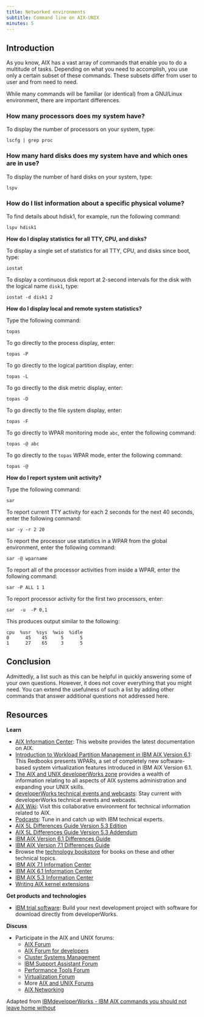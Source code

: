 ```yaml
---
title: Networked environments
subtitle: Command line on AIX-UNIX
minutes: 5
---
```


## Introduction

As you know, AIX has a vast array of commands that enable you to do a multitude
of tasks. Depending on what you need to accomplish, you use only a certain
subset of these commands. These subsets differ from user to user and from need
to need.

While many commands will be familiar (or identical) from a GNU/Linux
environment, there are important differences.

### How many processors does my system have?

To display the number of processors on your system, type:

~~~
lscfg | grep proc
~~~

### How many hard disks does my system have and which ones are in use?

To display the number of hard disks on your system, type:

~~~
lspv
~~~

### How do I list information about a specific physical volume?

To find details about hdisk1, for example, run the following command:

~~~
lspv hdisk1
~~~

**How do I display statistics for all TTY, CPU, and disks?**

To display a single set of statistics for all TTY, CPU, and disks since boot, type:

~~~
iostat
~~~

To display a continuous disk report at 2-second intervals for the disk with the
logical name `disk1`, type:

~~~
iostat -d disk1 2
~~~

**How do I display local and remote system statistics?**

Type the following command:

~~~
topas
~~~

To go directly to the process display, enter:

~~~
topas -P
~~~

To go directly to the logical partition display, enter:

~~~
topas -L
~~~

To go directly to the disk metric display, enter:

~~~
topas -D
~~~

To go directly to the file system display, enter:

~~~
topas -F
~~~

To go directly to WPAR monitoring mode `abc`, enter the following command:



~~~
topas -@ abc
~~~



To go directly to the `topas` WPAR mode, enter the following command:



~~~
topas -@
~~~



**How do I report system unit activity?**

Type the following command:



~~~
sar
~~~



To report current TTY activity for each 2 seconds for the next 40 seconds, enter the following command:



~~~
sar -y -r 2 20
~~~



To report the processor use statistics in a WPAR from the global environment, enter the following command:



~~~
sar -@ wparname
~~~



To report all of the processor activities from inside a WPAR, enter the following command:



~~~
sar -P ALL 1 1
~~~



To report processor activity for the first two processors, enter:



~~~
sar  -u  -P 0,1
~~~



This produces output similar to the following:



~~~
cpu  %usr  %sys  %wio  %idle
0      45    45     5      5
1      27    65     3      5
~~~

## Conclusion

Admittedly, a list such as this can be helpful in quickly answering some of your own questions. However, it does not cover everything that you might need. You can extend the usefulness of such a list by adding other commands that answer additional questions not addressed here.

## Resources

**Learn**

*   [AIX Information Center](https://publib16.boulder.ibm.com/pseries/en_US/infocenter/base/): This website provides the latest documentation on AIX.
*   [Introduction to Workload Partition Management in IBM AIX Version 6.1](http://www.redbooks.ibm.com/abstracts/sg247431.html?Open): This Redbooks presents WPARs, a set of completely new software-based system virtualization features introduced in IBM AIX Version 6.1.
*   [The AIX and UNIX developerWorks zone](https://www.ibm.com/developerworks/aix/) provides a wealth of information relating to all aspects of AIX systems administration and expanding your UNIX skills.
*   [developerWorks technical events and webcasts](https://www.ibm.com/developerworks/offers/techbriefings/?S_TACT=105AGY06&S_CMP=art): Stay current with developerWorks technical events and webcasts.
*   [AIX Wiki](https://www.ibm.com/collaboration/wiki/display/WikiPtype/Home): Visit this collaborative environment for technical information related to AIX.
*   [Podcasts](https://www.ibm.com/developerworks/podcast/): Tune in and catch up with IBM technical experts.
*   [AIX 5L Differences Guide Version 5.3 Edition](http://www.redbooks.ibm.com/abstracts/sg247463.html?Open)
*   [AIX 5L Differences Guide Version 5.3 Addendum](http://www.redbooks.ibm.com/abstracts/sg247414.html?Open)
*   [IBM AIX Version 6.1 Differences Guide](http://www.redbooks.ibm.com/abstracts/sg247559.html?Open)
*   [IBM AIX Version 7.1 Differences Guide](http://www.redbooks.ibm.com/abstracts/sg247910.html?Open)
*   Browse the [technology bookstore](https://www.ibm.com/developerworks/apps/SendTo?bookstore=safari) for books on these and other technical topics.
*   [IBM AIX 7.1 Information Center](https://publib.boulder.ibm.com/infocenter/aix/v7r1/index.jsp?topic=%2Fcom)
*   [IBM AIX 6.1 Information Center](https://publib.boulder.ibm.com/infocenter/aix/v6r1/index.jsp?topic=%2Fcom)
*   [IBM AIX 5.3 Information Center](https://publib.boulder.ibm.com/infocenter/pseries/v5r3/index.jsp)
*   [Writing AIX kernel extensions](https://www.ibm.com/developerworks/aix/library/au-kernelext.html)

**Get products and technologies**

*   [IBM trial software](https://www.ibm.com/developerworks/downloads/?S_TACT=105AGY06&S_CMP=art): Build your next development project with software for download directly from developerWorks.

**Discuss**

*   Participate in the AIX and UNIX forums:
    *   [AIX Forum](https://www.ibm.com/developerworks/forums/dw_forum.jsp?forum=747&amp;cat=72)
    *   [AIX Forum for developers](https://www.ibm.com/developerworks/forums/dw_forum.jsp?forum=905&amp;cat=72)
    *   [Cluster Systems Management](https://www.ibm.com/developerworks/forums/dw_forum.jsp?forum=907&amp;cat=72)
    *   [IBM Support Assistant Forum](https://www.ibm.com/developerworks/forums/dw_forum.jsp?forum=935&amp;cat=72)
    *   [Performance Tools Forum](https://www.ibm.com/developerworks/forums/dw_forum.jsp?forum=749&amp;cat=72)
    *   [Virtualization Forum](https://www.ibm.com/developerworks/forums/forum.jspa?forumID=748)
    *   More [AIX and UNIX Forums](https://www.ibm.com/developerworks/forums/dw_auforums.jsp)
    *   [AIX Networking](https://www.ibm.com/developerworks/forums/forum.jspa?forumID=1333)

Adapted from [IBMdeveloperWorks - IBM AIX commands you should not leave home without](https://www.ibm.com/developerworks/aix/library/au-aix_cmds/)
